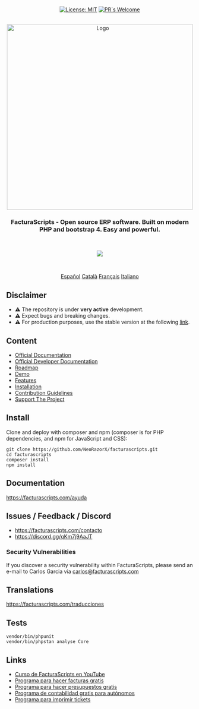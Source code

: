 <p align="center">
  <br/>
  <a href="https://opensource.org/licenses/MIT"><img src="https://img.shields.io/badge/license-MIT-green.svg?color=2670c9&style=for-the-badge&label=License&logoColor=000000&labelColor=ececec" alt="License: MIT"></a>
  <a href="https://github.com/NeoRazorX/facturascripts/pulls"><img alt="PR´s Welcome" src="https://img.shields.io/badge/PR´s_Welcome-brightgreen?style=for-the-badge"></a>
  <br/>  
  <br/>
</p>

<p align="center">
  <img src="https://upload.wikimedia.org/wikipedia/commons/d/de/Logo-FacturaScripts.png" width="500" title="Logo">
</p>

<h3 align="center">FacturaScripts - Open source ERP software. Built on modern PHP and bootstrap 4. Easy and powerful.</h3>
<br/>

<p align="center">
<a href="https://facturascripts.com">
<img src="https://facturascripts.com/Dinamic/Assets/Images/factura-en-segundos.png">
</a>
</p>
<br/>

<p align="center">
  <a href="README_es_ES.md">Español</a>
  <a href="README_ca_ES.md">Català</a>
  <a href="README_fr_FR.md">Français</a>
  <a href="README_it_IT.md">Italiano</a>
</p>

## Disclaimer
- ⚠️ The repository is under **very active** development.
- ⚠️ Expect bugs and breaking changes.
- ⚠️ For production purposes, use the stable version at the following <a href="https://facturascripts.com/descargar">link</a>.

## Content
- [Official Documentation](https://facturascripts.com/ayuda)
- [Official Developer Documentation](https://facturascripts.com/ayuda-dev)
- [Roadmap](https://facturascripts.com/roadmap)
- [Demo](https://facturascripts.com/probar-online)
- [Features](https://facturascripts.com/programa-para-hacer-facturas)
- [Installation](#install)
- [Contribution Guidelines](https://facturascripts.com/colabora)
- [Support The Project](https://facturascripts.com/contacto)
  
## Install
Clone and deploy with composer and npm (composer is for PHP dependencies, and npm for JavaScript and CSS):
```
git clone https://github.com/NeoRazorX/facturascripts.git
cd facturascripts
composer install
npm install
```

## Documentation
https://facturascripts.com/ayuda

## Issues / Feedback / Discord
- https://facturascripts.com/contacto
- https://discord.gg/qKm7j9AaJT

### Security Vulnerabilities
If you discover a security vulnerability within FacturaScripts, please send an e-mail to Carlos Garcia via [carlos@facturascripts.com](mailto:carlos@facturascripts.com)

## Translations
https://facturascripts.com/traducciones

## Tests
```
vendor/bin/phpunit
vendor/bin/phpstan analyse Core
```

## Links
- [Curso de FacturaScripts en YouTube](https://www.youtube.com/watch?v=rGopZA3ErzE&list=PLNxcJ5CWZ8V6nfeVu6vieKI_d8a_ObLfY)
- [Programa para hacer facturas gratis](https://facturascripts.com/programa-para-hacer-facturas)
- [Programa para hacer presupuestos gratis](https://facturascripts.com/programa-de-presupuestos)
- [Programa de contabilidad gratis para autónomos](https://facturascripts.com/software-contabilidad)
- [Programa para imprimir tickets](https://facturascripts.com/remote-printer)
